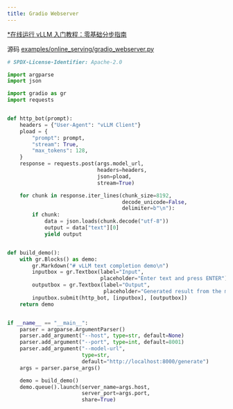 ```yaml
---
title: Gradio Webserver
---
```


[*在线运行 vLLM 入门教程：零基础分步指南](https://openbayes.com/console/public/tutorials/rXxb5fZFr29?utm_source=vLLM-CNdoc&utm_medium=vLLM-CNdoc-V1&utm_campaign=vLLM-CNdoc-V1-25ap)

源码 [examples/online_serving/gradio_webserver.py](https://github.com/vllm-project/vllm/blob/main/examples/online_serving/gradio_webserver.py)

```python
# SPDX-License-Identifier: Apache-2.0

import argparse
import json

import gradio as gr
import requests


def http_bot(prompt):
    headers = {"User-Agent": "vLLM Client"}
    pload = {
        "prompt": prompt,
        "stream": True,
        "max_tokens": 128,
    }
    response = requests.post(args.model_url,
                             headers=headers,
                             json=pload,
                             stream=True)

    for chunk in response.iter_lines(chunk_size=8192,
                                     decode_unicode=False,
                                     delimiter=b"\n"):
        if chunk:
            data = json.loads(chunk.decode("utf-8"))
            output = data["text"][0]
            yield output


def build_demo():
    with gr.Blocks() as demo:
        gr.Markdown("# vLLM text completion demo\n")
        inputbox = gr.Textbox(label="Input",
                              placeholder="Enter text and press ENTER")
        outputbox = gr.Textbox(label="Output",
                               placeholder="Generated result from the model")
        inputbox.submit(http_bot, [inputbox], [outputbox])
    return demo


if __name__ == "__main__":
    parser = argparse.ArgumentParser()
    parser.add_argument("--host", type=str, default=None)
    parser.add_argument("--port", type=int, default=8001)
    parser.add_argument("--model-url",
                        type=str,
                        default="http://localhost:8000/generate")
    args = parser.parse_args()

    demo = build_demo()
    demo.queue().launch(server_name=args.host,
                        server_port=args.port,
                        share=True)

```
